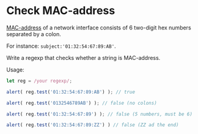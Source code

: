 # Check MAC-address

[MAC-address](https://en.wikipedia.org/wiki/MAC_address) of a network interface consists of 6 two-digit hex numbers separated by a colon.

For instance: `subject:'01:32:54:67:89:AB'`.

Write a regexp that checks whether a string is MAC-address.

Usage:
```js
let reg = /your regexp/;

alert( reg.test('01:32:54:67:89:AB') ); // true

alert( reg.test('0132546789AB') ); // false (no colons)

alert( reg.test('01:32:54:67:89') ); // false (5 numbers, must be 6)

alert( reg.test('01:32:54:67:89:ZZ') ) // false (ZZ ad the end)
```
